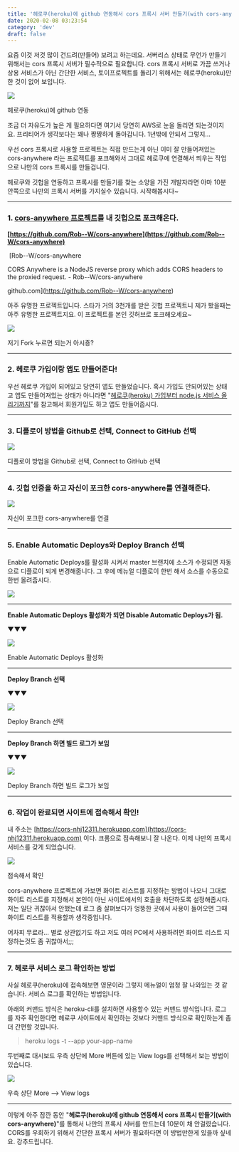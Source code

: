 ```yaml
---
title: '헤로쿠(heroku)에 github 연동해서 cors 프록시 서버 만들기(with cors-anywhere)'
date: 2020-02-08 03:23:54
category: 'dev'
draft: false
---
```


요즘 이것 저것 많이 건드려(만들어) 보려고 하는데요. 서버리스 상태로 무언가 만들기 위해서는 cors 프록시 서버가 필수적으로 필요합니다. cors 프록시 서버로 가끔 쓰거나 상용 서비스가 아닌 간단한 서비스, 토이프로젝트를 돌리기 위해서는 헤로쿠(heroku)만한 것이 없어 보입니다. 

![](https://blog.kakaocdn.net/dn/KcQgy/btqBRwIrEpQ/8NFg2iRZ7YKYmvVIoKFJU1/img.png)

헤로쿠(heroku)에 github 연동

조금 더 자유도가 높은 게 필요하다면 여기서 당연히 AWS로 눈을 돌리면 되는것이지요. 프리티어가 생각보다는 꽤나 짱짱하게 돌아갑니다. 1년밖에 안되서 그렇지...

우선 cors 프록시로 사용할 프로젝트는 직접 만드는게 아닌 이미 잘 만들어져있는 cors-anywhere 라는 프로젝트를 포크해와서 그대로 헤로쿠에 연결해서 띄우는 작업으로 나만의 cors 프록시를 만들겁니다. 

헤로쿠와 깃헙을 연동하고 프록시를 만들기를 찾는 소양을 가진 개발자라면 아마 10분 안쪽으로 나만의 프록시 서버를 가지실수 있습니다. 시작해봅시다~ 

* * *

### **1\. [cors-anywhere 프로젝트](https://github.com/Rob--W/cors-anywhere)를 내 깃헙으로 포크해온다.**

**[https://github.com/Rob--W/cors-anywhere](https://github.com/Rob--W/cors-anywhere)**

 [Rob--W/cors-anywhere

CORS Anywhere is a NodeJS reverse proxy which adds CORS headers to the proxied request. - Rob--W/cors-anywhere

github.com](https://github.com/Rob--W/cors-anywhere)

아주 유명한 프로젝트입니다. 스타가 거의 3천개를 받은 깃헙 프로젝트니 제가 봤을때는 아주 유명한 프로젝트지요. 이 프로젝트를 본인 깃허브로 포크해오세요~ 

![](https://blog.kakaocdn.net/dn/wcWHB/btqBQ0JMznZ/0UDoMGh6KKf0Q55RYvoJ30/img.png)

저기 Fork 누르면 되는거 아시죵?

* * *

### **2\. 헤로쿠 가입이랑 앱도 만들어준다!**

우선 헤로쿠 가입이 되어있고 당연히 앱도 만들었습니다. 혹시 가입도 안되어있는 상태고 앱도 만들어져있는 상태가 아니라면 "[헤로쿠(heroku) 가입부터 node.js 서비스 올리기까지](https://nhj12311.tistory.com/276)"를 참고해서 회원가입도 하고 앱도 만들어줍시다.

* * *

### **3\. 디플로이 방법을 Github로 선택, Connect to GitHub 선택**

![](https://blog.kakaocdn.net/dn/vZgk9/btqBOsHpJFT/ZBKWkgPeDlteEeieV5kQg0/img.png)

디플로이 방법을 Github로 선택, Connect to GitHub 선택

* * *

### **4\. 깃헙 인증을 하고 자신이 포크한 cors-anywhere를 연결해준다.**

![](https://blog.kakaocdn.net/dn/dbdpo1/btqBOru0qGH/hfZAOPuQKY7Kb1aT2oZskK/img.png)

자신이 포크한 cors-anywhere를 연결

* * *

### **5\. Enable Automatic Deploys와 Deploy Branch 선택**

Enable Automatic Deploys를 활성화 시켜서 master 브랜치에 소스가 수정되면 자동으로 디플로이 되게 변경해줍니다. 그 후에 메뉴얼 디플로이 한번 해서 소스를 수동으로 한번 올려줍시다.

![](https://blog.kakaocdn.net/dn/sGllA/btqBQ121A8q/l4xPljQqsjnH6ok1T4F4c1/img.png)

* * *

**Enable Automatic Deploys 활성화가 되면 Disable Automatic Deploys가 됨.**

**▼****▼****▼**

![](https://blog.kakaocdn.net/dn/bvVN0F/btqBQoKUAur/X4yIOCKvi5aGkOhkH9Vn1K/img.png)

Enable Automatic Deploys 활성화

* * *

**Deploy Branch 선택**

**▼▼▼**

![](https://blog.kakaocdn.net/dn/btHAJP/btqBNjqGUpF/pE0Oi6lWoeD9RwZg2ba6bk/img.png)

Deploy Branch 선택

* * *

**Deploy Branch 하면 빌드 로그가 보임**

**▼▼▼**

![](https://blog.kakaocdn.net/dn/botpTO/btqBPX05WbG/tVkrkqU2YwRhXdbWIbZzg0/img.png)

Deploy Branch 하면 빌드 로그가 보임

* * *

### **6\. 작업이 완료되면 사이트에 접속해서 확인!**

내 주소는 [https://cors-nhj12311.herokuapp.com](https://cors-nhj12311.herokuapp.com) 이다. 크롬으로 접속해보니 잘 나온다. 이제 나만의 프록시 서비스를 갖게 되었습니다.

![](https://blog.kakaocdn.net/dn/JcLDq/btqBOsngJBg/YVN4xqZL7SKNkwFm7pN9hk/img.png)

접속해서 확인

cors-anywhere 프로젝트에 가보면 화이트 리스트를 지정하는 방법이 나오니 그대로 화이트 리스트를 지정해서 본인이 아닌 사이트에서의 호출을 차단하도록 설정해줍시다. 저는 일단 귀찮아서 안했는데 로그 좀 살펴보다가 엉뚱한 곳에서 사용이 들어오면 그때 화이트 리스트를 적용할까 생각중입니다.

어차피 무료라... 별로 상관없기도 하고 저도 여러 PC에서 사용하려면 화이트 리스트 지정하는것도 좀 귀찮아서;;;

* * *

### **7\. 헤로쿠 서비스 로그 확인하는 방법**

사실 헤로쿠(heroku)에 접속해보면 영문이라 그렇지 메뉴얼이 엄청 잘 나와있는 것 같습니다. 서비스 로그를 확인하는 방법입니다.

아래의 커맨드 방식은 heroku-cli를 설치하면 사용할수 있는 커맨드 방식입니다. 로그를 자주 확인한다면 헤로쿠 사이트에서 확인하는 것보다 커맨드 방식으로 확인하는게 좀 더 간편할 것입니다. 

> heroku logs -t --app your-app-name

두번째로 대시보드 우측 상단에 More 버튼에 있는 View logs를 선택해서 보는 방법이 있습니다. 

![](https://blog.kakaocdn.net/dn/eoFlJn/btqBO7QoOzD/hX70xmYQy8b9q7AkAksVn1/img.png)

우측 상단 More --> View logs

* * *

이렇게 아주 잠깐 동안 "**헤로쿠(heroku)에 github 연동해서 cors 프록시 만들기(with cors-anywhere)**"를 통해서 나만의 프록시 서버를 만드는데 10분이 채 안걸렸습니다. CORS를 우회하기 위해서 간단한 프록시 서버가 필요하다면 이 방법만한게 있을까 싶네요. 강추드립니다.
